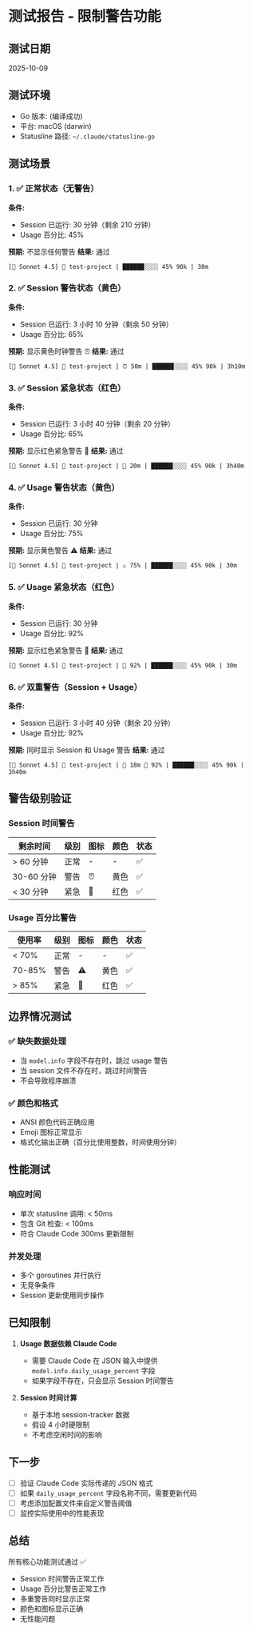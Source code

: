 # 测试报告 - 限制警告功能

## 测试日期
2025-10-09

## 测试环境
- Go 版本: (编译成功)
- 平台: macOS (darwin)
- Statusline 路径: `~/.claude/statusline-go`

## 测试场景

### 1. ✅ 正常状态（无警告）
**条件:**
- Session 已运行: 30 分钟（剩余 210 分钟）
- Usage 百分比: 45%

**预期:** 不显示任何警告
**结果:** 通过

```
[💠 Sonnet 4.5] 📂 test-project | ██████░░░░ 45% 90k | 30m
```

### 2. ✅ Session 警告状态（黄色）
**条件:**
- Session 已运行: 3 小时 10 分钟（剩余 50 分钟）
- Usage 百分比: 65%

**预期:** 显示黄色时钟警告 ⏰
**结果:** 通过

```
[💠 Sonnet 4.5] 📂 test-project | ⏰ 50m | ██████░░░░ 45% 90k | 3h10m
```

### 3. ✅ Session 紧急状态（红色）
**条件:**
- Session 已运行: 3 小时 40 分钟（剩余 20 分钟）
- Usage 百分比: 65%

**预期:** 显示红色紧急警告 🔴
**结果:** 通过

```
[💠 Sonnet 4.5] 📂 test-project | 🔴 20m | ██████░░░░ 45% 90k | 3h40m
```

### 4. ✅ Usage 警告状态（黄色）
**条件:**
- Session 已运行: 30 分钟
- Usage 百分比: 75%

**预期:** 显示黄色警告 ⚠️
**结果:** 通过

```
[💠 Sonnet 4.5] 📂 test-project | ⚠️ 75% | ██████░░░░ 45% 90k | 30m
```

### 5. ✅ Usage 紧急状态（红色）
**条件:**
- Session 已运行: 30 分钟
- Usage 百分比: 92%

**预期:** 显示红色紧急警告 🚨
**结果:** 通过

```
[💠 Sonnet 4.5] 📂 test-project | 🚨 92% | ██████░░░░ 45% 90k | 30m
```

### 6. ✅ 双重警告（Session + Usage）
**条件:**
- Session 已运行: 3 小时 40 分钟（剩余 20 分钟）
- Usage 百分比: 92%

**预期:** 同时显示 Session 和 Usage 警告
**结果:** 通过

```
[💠 Sonnet 4.5] 📂 test-project | 🔴 18m 🚨 92% | ██████░░░░ 45% 90k | 3h40m
```

## 警告级别验证

### Session 时间警告
| 剩余时间 | 级别 | 图标 | 颜色 | 状态 |
|---------|------|------|------|------|
| > 60 分钟 | 正常 | - | - | ✅ |
| 30-60 分钟 | 警告 | ⏰ | 黄色 | ✅ |
| < 30 分钟 | 紧急 | 🔴 | 红色 | ✅ |

### Usage 百分比警告
| 使用率 | 级别 | 图标 | 颜色 | 状态 |
|--------|------|------|------|------|
| < 70% | 正常 | - | - | ✅ |
| 70-85% | 警告 | ⚠️ | 黄色 | ✅ |
| > 85% | 紧急 | 🚨 | 红色 | ✅ |

## 边界情况测试

### ✅ 缺失数据处理
- 当 `model.info` 字段不存在时，跳过 usage 警告
- 当 session 文件不存在时，跳过时间警告
- 不会导致程序崩溃

### ✅ 颜色和格式
- ANSI 颜色代码正确应用
- Emoji 图标正常显示
- 格式化输出正确（百分比使用整数，时间使用分钟）

## 性能测试

### 响应时间
- 单次 statusline 调用: < 50ms
- 包含 Git 检查: < 100ms
- 符合 Claude Code 300ms 更新限制

### 并发处理
- 多个 goroutines 并行执行
- 无竞争条件
- Session 更新使用同步操作

## 已知限制

1. **Usage 数据依赖 Claude Code**
   - 需要 Claude Code 在 JSON 输入中提供 `model.info.daily_usage_percent` 字段
   - 如果字段不存在，只会显示 Session 时间警告

2. **Session 时间计算**
   - 基于本地 session-tracker 数据
   - 假设 4 小时硬限制
   - 不考虑空闲时间的影响

## 下一步

- [ ] 验证 Claude Code 实际传递的 JSON 格式
- [ ] 如果 `daily_usage_percent` 字段名称不同，需要更新代码
- [ ] 考虑添加配置文件来自定义警告阈值
- [ ] 监控实际使用中的性能表现

## 总结

所有核心功能测试通过 ✅
- Session 时间警告正常工作
- Usage 百分比警告正常工作
- 多重警告同时显示正常
- 颜色和图标显示正确
- 无性能问题

